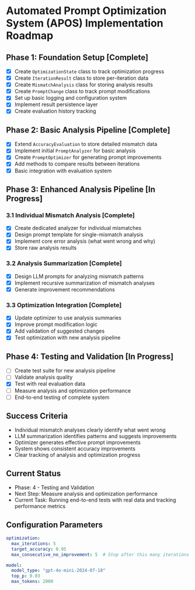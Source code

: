 # Automated Prompt Optimization System (APOS) Implementation Roadmap

## Phase 1: Foundation Setup [Complete]
- [x] Create `OptimizationState` class to track optimization progress
- [x] Create `IterationResult` class to store per-iteration data
- [x] Create `MismatchAnalysis` class for storing analysis results
- [x] Create `PromptChange` class to track prompt modifications
- [x] Set up basic logging and configuration system
- [x] Implement result persistence layer
- [x] Create evaluation history tracking

## Phase 2: Basic Analysis Pipeline [Complete]
- [x] Extend `AccuracyEvaluation` to store detailed mismatch data
- [x] Implement initial `PromptAnalyzer` for basic analysis
- [x] Create `PromptOptimizer` for generating prompt improvements
- [x] Add methods to compare results between iterations
- [x] Basic integration with evaluation system

## Phase 3: Enhanced Analysis Pipeline [In Progress]

### 3.1 Individual Mismatch Analysis [Complete]
- [x] Create dedicated analyzer for individual mismatches
- [x] Design prompt template for single-mismatch analysis
- [x] Implement core error analysis (what went wrong and why)
- [x] Store raw analysis results

### 3.2 Analysis Summarization [Complete]
- [x] Design LLM prompts for analyzing mismatch patterns
- [x] Implement recursive summarization of mismatch analyses
- [x] Generate improvement recommendations

### 3.3 Optimization Integration [Complete]
- [x] Update optimizer to use analysis summaries
- [x] Improve prompt modification logic
- [x] Add validation of suggested changes
- [x] Test optimization with new analysis pipeline

## Phase 4: Testing and Validation [In Progress]
- [ ] Create test suite for new analysis pipeline
- [ ] Validate analysis quality
- [x] Test with real evaluation data
- [ ] Measure analysis and optimization performance
- [ ] End-to-end testing of complete system

## Success Criteria
- Individual mismatch analyses clearly identify what went wrong
- LLM summarization identifies patterns and suggests improvements
- Optimizer generates effective prompt improvements
- System shows consistent accuracy improvements
- Clear tracking of analysis and optimization progress

## Current Status
- Phase: 4 - Testing and Validation
- Next Step: Measure analysis and optimization performance
- Current Task: Running end-to-end tests with real data and tracking performance metrics

## Configuration Parameters
```yaml
optimization:
  max_iterations: 5
  target_accuracy: 0.95
  max_consecutive_no_improvement: 5  # Stop after this many iterations without improvement

model:
  model_type: "gpt-4o-mini-2024-07-18"
  top_p: 0.03
  max_tokens: 2000
``` 
